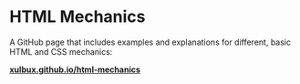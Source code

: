# HTML Mechanics

A GitHub page that includes examples and explanations for different, basic HTML and CSS mechanics:

**<a href="https://xulbux.github.io/html-mechanics/" target="_blank">xulbux.github.io/html-mechanics</a>**
